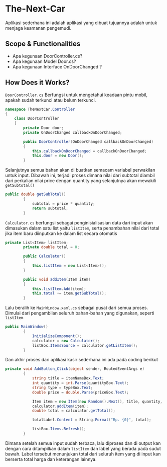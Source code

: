 # The-Next-Car

Aplikasi sederhana ini adalah aplikasi yang dibuat tujuannya adalah untuk menjaga keamanan pengemudi.

## Scope & Functionalities

- Apa kegunaan DoorController.cs?
- Apa kegunaan Model Door.cs?
- Apa kegunaan Interface OnDoorChanged ?

## How Does it Works?

`DoorController.cs` Berfungsi untuk mengetahui keadaan pintu mobil, apakah sudah terkunci atau belum terkunci.

```csharp
namespace TheNextCar.Controller
{
    class DoorController
    {
        private Door door;
        private OnDoorChanged callbackOnDoorChanged;

        public DoorController(OnDoorChanged callbackOnDoorChanged)
        {
            this.callbackOnDoorChanged = callbackOnDoorChanged;
            this.door = new Door();
        }
```

Selanjutnya semua bahan akan di buatkan semacam variabel perwakilan untuk input. Dibawah ini, terjadi proses dimana nilai dari subtotal diambil dari perkalian nilai price dengan quantity yang selanjutnya akan mewakili `getSubtotal()`

```csharp
public double getSubTotal()
        {
            subtotal = price * quantity;
            return subtotal;
        }
```

`Calculator.cs` berfungsi sebagai penginisialisasian data dari input akan dimasukan dalam satu list yaitu `listItem`, serta penambahan nilai dari total jika item baru diinputkan ke dalam list secara otomatis

```csharp
private List<Item> listItem;
        private double total = 0;

        public Calculator()
        {
            this.listItem = new List<Item>();
        }

        public void addItem(Item item)
        {
            this.listItem.Add(item);
            this.total += item.getSubTotal();
        }
```

Lalu beralih ke `MainWindow.xaml.cs` sebagai pusat dari semua proses. Dimulai dari pengambilan seluruh bahan-bahan yang digunakan, seperti `listItem`

```csharp
public MainWindow()
        {
            InitializeComponent();
            calculator = new Calculator();
            listBox.ItemsSource = calculator.getListItem();
        }
```

Dan akhir proses dari aplikasi kasir sederhana ini ada pada coding berikut

```csharp
private void AddButton_Click(object sender, RoutedEventArgs e)
        {
            string title = itemNameBox.Text;
            int quantity = int.Parse(quantityBox.Text);
            string type = typeBox.Text;
            double price = double.Parse(priceBox.Text);

            Item item = new Item(new Random().Next(), title, quantity, type, price);
            calculator.addItem(item);
            double total = calculator.getTotal();

            totalLabel.Content = String.Format("Rp. {0}", total);

            listBox.Items.Refresh();
        }
```
       
Dimana setelah semua input sudah terbaca, lalu diproses dan di output kan dengan cara ditampilkan dalam `listItem` dan label yang berada pada sudut bawah. Label tersebut menunjukan total dari seluruh item yang di input kan berserta total harga dan keterangan lainnya.
